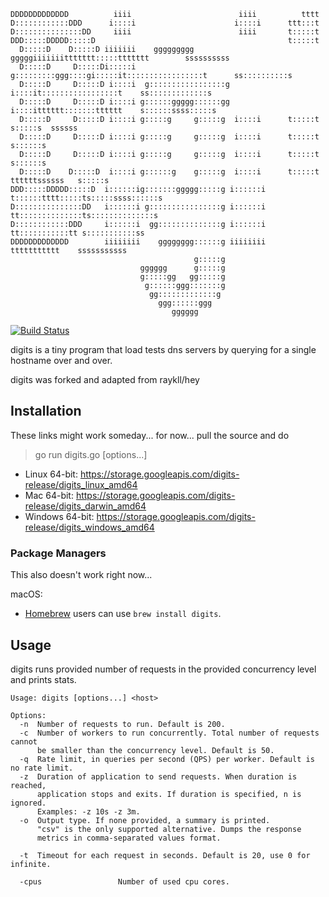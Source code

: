 ```
DDDDDDDDDDDDD          iiii                        iiii          tttt
D::::::::::::DDD      i::::i                      i::::i      ttt:::t
D:::::::::::::::DD     iiii                        iiii       t:::::t
DDD:::::DDDDD:::::D                                           t:::::t
  D:::::D    D:::::D iiiiiii    ggggggggg   gggggiiiiiiittttttt:::::ttttttt        ssssssssss
  D:::::D     D:::::Di:::::i   g:::::::::ggg::::gi:::::it:::::::::::::::::t      ss::::::::::s
  D:::::D     D:::::D i::::i  g:::::::::::::::::g i::::it:::::::::::::::::t    ss:::::::::::::s
  D:::::D     D:::::D i::::i g::::::ggggg::::::gg i::::itttttt:::::::tttttt    s::::::ssss:::::s
  D:::::D     D:::::D i::::i g:::::g     g:::::g  i::::i      t:::::t           s:::::s  ssssss
  D:::::D     D:::::D i::::i g:::::g     g:::::g  i::::i      t:::::t             s::::::s
  D:::::D     D:::::D i::::i g:::::g     g:::::g  i::::i      t:::::t                s::::::s
  D:::::D    D:::::D  i::::i g::::::g    g:::::g  i::::i      t:::::t    ttttttssssss   s:::::s
DDD:::::DDDDD:::::D  i::::::ig:::::::ggggg:::::g i::::::i     t::::::tttt:::::ts:::::ssss::::::s
D:::::::::::::::DD   i::::::i g::::::::::::::::g i::::::i     tt::::::::::::::ts::::::::::::::s
D::::::::::::DDD     i::::::i  gg::::::::::::::g i::::::i       tt:::::::::::tt s:::::::::::ss
DDDDDDDDDDDDD        iiiiiiii    gggggggg::::::g iiiiiiii         ttttttttttt    sssssssssss
                                         g:::::g
                             gggggg      g:::::g
                             g:::::gg   gg:::::g
                              g::::::ggg:::::::g
                               gg:::::::::::::g
                                 ggg::::::ggg
                                    gggggg
```
[![Build Status](https://travis-ci.org/jkassismz/digits.svg?branch=master)](https://travis-ci.org/jkassismz/digits)

digits is a tiny program that load tests dns servers by querying for a single hostname over and over.

digits was forked and adapted from raykll/hey

## Installation

These links might work someday... for now... pull the source and do

> go run digits.go [options...]


* Linux 64-bit: https://storage.googleapis.com/digits-release/digits_linux_amd64
* Mac 64-bit: https://storage.googleapis.com/digits-release/digits_darwin_amd64
* Windows 64-bit: https://storage.googleapis.com/digits-release/digits_windows_amd64

### Package Managers
This also doesn't work right now...

macOS:
-  [Homebrew](https://brew.sh/) users can use `brew install digits`.

## Usage

digits runs provided number of requests in the provided concurrency level and prints stats.


```
Usage: digits [options...] <host>

Options:
  -n  Number of requests to run. Default is 200.
  -c  Number of workers to run concurrently. Total number of requests cannot
      be smaller than the concurrency level. Default is 50.
  -q  Rate limit, in queries per second (QPS) per worker. Default is no rate limit.
  -z  Duration of application to send requests. When duration is reached,
      application stops and exits. If duration is specified, n is ignored.
      Examples: -z 10s -z 3m.
  -o  Output type. If none provided, a summary is printed.
      "csv" is the only supported alternative. Dumps the response
      metrics in comma-separated values format.

  -t  Timeout for each request in seconds. Default is 20, use 0 for infinite.

  -cpus                 Number of used cpu cores.
```
